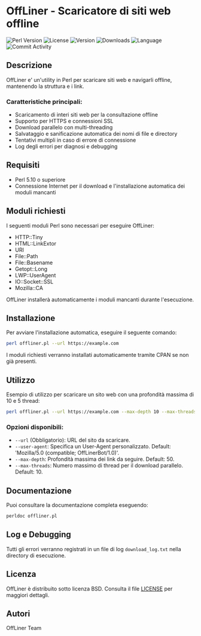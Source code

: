 # OffLiner - Scaricatore di siti web offline

![Perl Version](https://img.shields.io/badge/Perl-5.10%2B-blue) 
![License](https://img.shields.io/badge/license-BSD-green) 
![Version](https://img.shields.io/github/release/username/repository.svg)
![Downloads](https://img.shields.io/github/downloads/username/repository/total)
![Language](https://img.shields.io/github/languages/top/username/repository)
![Commit Activity](https://img.shields.io/github/commit-activity/m/username/repository)

## Descrizione
OffLiner e' un'utility in Perl per scaricare siti web e navigarli offline, mantenendo la struttura e i link.

### Caratteristiche principali:
- Scaricamento di interi siti web per la consultazione offline
- Supporto per HTTPS e connessioni SSL
- Download parallelo con multi-threading
- Salvataggio e sanificazione automatica dei nomi di file e directory
- Tentativi multipli in caso di errore di connessione
- Log degli errori per diagnosi e debugging

## Requisiti
- Perl 5.10 o superiore
- Connessione Internet per il download e l'installazione automatica dei moduli mancanti

## Moduli richiesti
I seguenti moduli Perl sono necessari per eseguire OffLiner:
- HTTP::Tiny
- HTML::LinkExtor
- URI
- File::Path
- File::Basename
- Getopt::Long
- LWP::UserAgent
- IO::Socket::SSL
- Mozilla::CA

OffLiner installerà automaticamente i moduli mancanti durante l'esecuzione.

## Installazione
Per avviare l'installazione automatica, eseguire il seguente comando:

```bash
perl offliner.pl --url https://example.com
```

I moduli richiesti verranno installati automaticamente tramite CPAN se non già presenti.

## Utilizzo
Esempio di utilizzo per scaricare un sito web con una profondità massima di 10 e 5 thread:

```bash
perl offliner.pl --url https://example.com --max-depth 10 --max-threads 5
```

### Opzioni disponibili:
- `--url` (Obbligatorio): URL del sito da scaricare.
- `--user-agent`: Specifica un User-Agent personalizzato. Default: 'Mozilla/5.0 (compatible; OffLinerBot/1.0)'.
- `--max-depth`: Profondità massima dei link da seguire. Default: 50.
- `--max-threads`: Numero massimo di thread per il download parallelo. Default: 10.

## Documentazione
Puoi consultare la documentazione completa eseguendo:

```bash
perldoc offliner.pl
```

## Log e Debugging
Tutti gli errori verranno registrati in un file di log `download_log.txt` nella directory di esecuzione.

## Licenza
OffLiner è distribuito sotto licenza BSD. Consulta il file [LICENSE](./LICENSE) per maggiori dettagli.

## Autori
OffLiner Team
